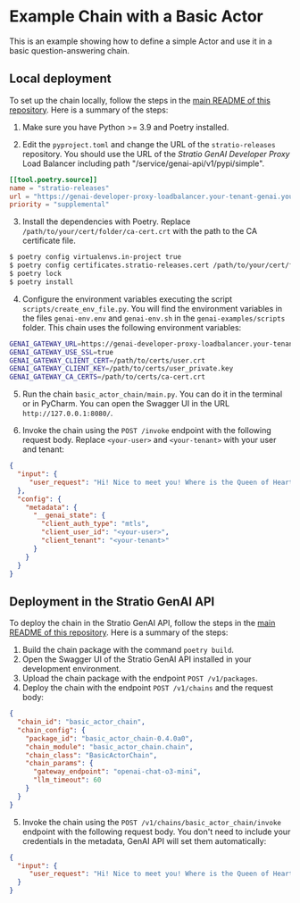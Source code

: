 # Example Chain with a Basic Actor

This is an example showing how to define a simple Actor and use it in a basic question-answering chain.

## Local deployment

To set up the chain locally, follow the steps in the [main README of this repository](../README.md). Here is a summary of the steps:

1. Make sure you have Python >= 3.9 and Poetry installed.

2. Edit the `pyproject.toml` and change the URL of the `stratio-releases` repository. You should use the URL of the *Stratio GenAI Developer Proxy* Load Balancer including path "/service/genai-api/v1/pypi/simple".

```toml
[[tool.poetry.source]]
name = "stratio-releases"
url = "https://genai-developer-proxy-loadbalancer.your-tenant-genai.yourdomain.com:8080/service/genai-api/v1/pypi/simple/"
priority = "supplemental"
```

3. Install the dependencies with Poetry. Replace `/path/to/your/cert/folder/ca-cert.crt` with the path to the CA certificate file.

```bash
$ poetry config virtualenvs.in-project true
$ poetry config certificates.stratio-releases.cert /path/to/your/cert/folder/ca-cert.crt
$ poetry lock
$ poetry install
```

4. Configure the environment variables executing the script `scripts/create_env_file.py`. You will find the environment variables in the files `genai-env.env` and `genai-env.sh` in the `genai-examples/scripts` folder. This chain uses the following environment variables:

```bash
GENAI_GATEWAY_URL=https://genai-developer-proxy-loadbalancer.your-tenant-genai.yourdomain.com:8080/service/genai-gateway
GENAI_GATEWAY_USE_SSL=true
GENAI_GATEWAY_CLIENT_CERT=/path/to/certs/user.crt
GENAI_GATEWAY_CLIENT_KEY=/path/to/certs/user_private.key
GENAI_GATEWAY_CA_CERTS=/path/to/certs/ca-cert.crt
```

5. Run the chain `basic_actor_chain/main.py`. You can do it in the terminal or in PyCharm. You can open the Swagger UI in the URL `http://127.0.0.1:8080/`.

6. Invoke the chain using the `POST /invoke` endpoint with the following request body. Replace `<your-user>` and `<your-tenant>` with your user and tenant:

```json
{
  "input": {
     "user_request": "Hi! Nice to meet you! Where is the Queen of Hearts?"
  },
  "config": {
    "metadata": {
      "__genai_state": {
        "client_auth_type": "mtls",
        "client_user_id": "<your-user>",
        "client_tenant": "<your-tenant>"
      }
    }
  }
}
```

## Deployment in the Stratio GenAI API

To deploy the chain in the Stratio GenAI API, follow the steps in the [main README of this repository](../README.md). Here is a summary of the steps:

1. Build the chain package with the command `poetry build`.
2. Open the Swagger UI of the Stratio GenAI API installed in your development environment.
3. Upload the chain package with the endpoint `POST /v1/packages`.
4. Deploy the chain with the endpoint `POST /v1/chains` and the request body:

```json
{
  "chain_id": "basic_actor_chain",
  "chain_config": {
    "package_id": "basic_actor_chain-0.4.0a0",
    "chain_module": "basic_actor_chain.chain",
    "chain_class": "BasicActorChain",
    "chain_params": {
      "gateway_endpoint": "openai-chat-o3-mini",
      "llm_timeout": 60
    }
  }
}
```

5. Invoke the chain using the `POST /v1/chains/basic_actor_chain/invoke` endpoint with the following request body. You don't need to include your credentials in the metadata, GenAI API will set them automatically:

```json
{
  "input": {
     "user_request": "Hi! Nice to meet you! Where is the Queen of Hearts?"
  }
}
```
